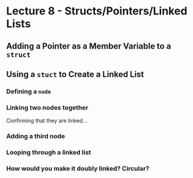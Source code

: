 # Lecture 8 - Structs/Pointers/Linked Lists

## Adding a Pointer as a Member Variable to a `struct`

## Using a `stuct` to Create a Linked List 

### Defining a `node` 

### Linking two nodes together

Confirming that they are linked... 

### Adding a third node

### Looping through a linked list

### How would you make it doubly linked? Circular?

